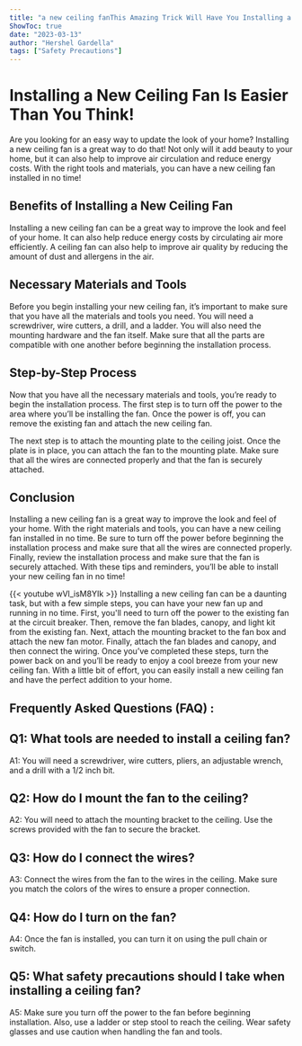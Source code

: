 ```yaml
---
title: "a new ceiling fanThis Amazing Trick Will Have You Installing a New Ceiling Fan in No Time!"
ShowToc: true 
date: "2023-03-13"
author: "Hershel Gardella" 
tags: ["Safety Precautions"]
---
```

# Installing a New Ceiling Fan Is Easier Than You Think!

Are you looking for an easy way to update the look of your home? Installing a new ceiling fan is a great way to do that! Not only will it add beauty to your home, but it can also help to improve air circulation and reduce energy costs. With the right tools and materials, you can have a new ceiling fan installed in no time!

## Benefits of Installing a New Ceiling Fan

Installing a new ceiling fan can be a great way to improve the look and feel of your home. It can also help reduce energy costs by circulating air more efficiently. A ceiling fan can also help to improve air quality by reducing the amount of dust and allergens in the air.

## Necessary Materials and Tools

Before you begin installing your new ceiling fan, it’s important to make sure that you have all the materials and tools you need. You will need a screwdriver, wire cutters, a drill, and a ladder. You will also need the mounting hardware and the fan itself. Make sure that all the parts are compatible with one another before beginning the installation process.

## Step-by-Step Process

Now that you have all the necessary materials and tools, you’re ready to begin the installation process. The first step is to turn off the power to the area where you’ll be installing the fan. Once the power is off, you can remove the existing fan and attach the new ceiling fan.

The next step is to attach the mounting plate to the ceiling joist. Once the plate is in place, you can attach the fan to the mounting plate. Make sure that all the wires are connected properly and that the fan is securely attached.

## Conclusion

Installing a new ceiling fan is a great way to improve the look and feel of your home. With the right materials and tools, you can have a new ceiling fan installed in no time. Be sure to turn off the power before beginning the installation process and make sure that all the wires are connected properly. Finally, review the installation process and make sure that the fan is securely attached. With these tips and reminders, you’ll be able to install your new ceiling fan in no time!

{{< youtube wVl_isM8YIk >}} 
Installing a new ceiling fan can be a daunting task, but with a few simple steps, you can have your new fan up and running in no time. First, you'll need to turn off the power to the existing fan at the circuit breaker. Then, remove the fan blades, canopy, and light kit from the existing fan. Next, attach the mounting bracket to the fan box and attach the new fan motor. Finally, attach the fan blades and canopy, and then connect the wiring. Once you’ve completed these steps, turn the power back on and you’ll be ready to enjoy a cool breeze from your new ceiling fan. With a little bit of effort, you can easily install a new ceiling fan and have the perfect addition to your home.

## Frequently Asked Questions (FAQ) :
## Q1: What tools are needed to install a ceiling fan?

A1: You will need a screwdriver, wire cutters, pliers, an adjustable wrench, and a drill with a 1/2 inch bit.

## Q2: How do I mount the fan to the ceiling?

A2: You will need to attach the mounting bracket to the ceiling. Use the screws provided with the fan to secure the bracket.

## Q3: How do I connect the wires?

A3: Connect the wires from the fan to the wires in the ceiling. Make sure you match the colors of the wires to ensure a proper connection.

## Q4: How do I turn on the fan?

A4: Once the fan is installed, you can turn it on using the pull chain or switch.

## Q5: What safety precautions should I take when installing a ceiling fan?

A5: Make sure you turn off the power to the fan before beginning installation. Also, use a ladder or step stool to reach the ceiling. Wear safety glasses and use caution when handling the fan and tools.





